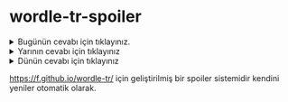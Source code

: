 # wordle-tr-spoiler

<details>
  <summary>Bugünün cevabı için tıklayınız.</summary>
  <br>
    <b> kalbi </b>
</details>

<details>
  <summary>Yarının cevabı için tıklayınız</summary>
  <br>
   <b> tekst </b>
</details>

<details>
  <summary>Dünün cevabı için tıklayınız </summary>
  <br>
  <b> üzlük </b>
</details>

https://f.github.io/wordle-tr/ için geliştirilmiş bir spoiler sistemidir kendini yeniler otomatik olarak.

